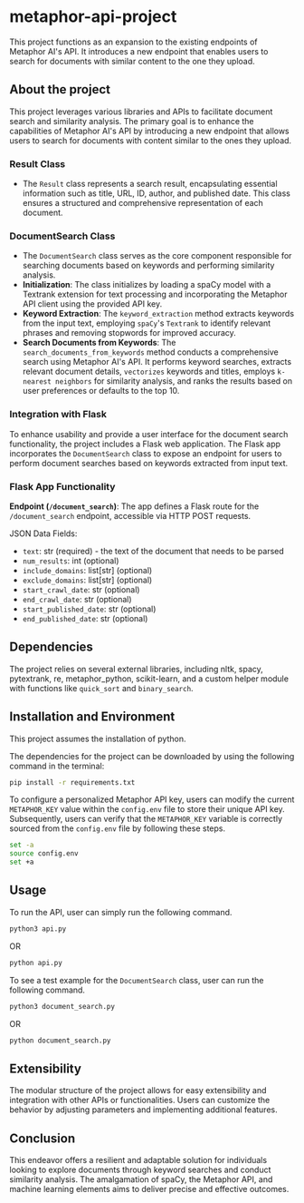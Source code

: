 # metaphor-api-project
This project functions as an expansion to the existing endpoints of Metaphor AI's API. It introduces a new endpoint that enables users to search for documents with similar content to the one they upload.

## About the project
This project leverages various libraries and APIs to facilitate document search and similarity analysis. The primary goal is to enhance the capabilities of Metaphor AI's API by introducing a new endpoint that allows users to search for documents with content similar to the ones they upload.

### Result Class
- The `Result` class represents a search result, encapsulating essential information such as title, URL, ID, author, and published date. This class ensures a structured and comprehensive representation of each document.

### DocumentSearch Class
- The `DocumentSearch` class serves as the core component responsible for searching documents based on keywords and performing similarity analysis.
- **Initialization**: The class initializes by loading a spaCy model with a Textrank extension for text processing and incorporating the Metaphor API client using the provided API key.
- **Keyword Extraction**: The `keyword_extraction` method extracts keywords from the input text, employing `spaCy`'s `Textrank` to identify relevant phrases and removing stopwords for improved accuracy.
- **Search Documents from Keywords**: The `search_documents_from_keywords` method conducts a comprehensive search using Metaphor AI's API. It performs keyword searches, extracts relevant document details, `vectorizes` keywords and titles, employs `k-nearest neighbors` for similarity analysis, and ranks the results based on user preferences or defaults to the top 10.

### Integration with Flask
To enhance usability and provide a user interface for the document search functionality, the project includes a Flask web application. The Flask app incorporates the `DocumentSearch` class to expose an endpoint for users to perform document searches based on keywords extracted from input text.

### Flask App Functionality
**Endpoint (`/document_search`)**: The app defines a Flask route for the `/document_search` endpoint, accessible via HTTP POST requests.

 JSON Data Fields:
 - `text`: str (required) - the text of the document that needs to be parsed
 - `num_results`: int (optional)
 - `include_domains`: list[str] (optional)
 - `exclude_domains`: list[str] (optional)
 - `start_crawl_date`: str (optional)
 - `end_crawl_date`: str (optional)
 - `start_published_date`: str (optional)
 - `end_published_date`: str (optional)

## Dependencies
The project relies on several external libraries, including nltk, spacy, pytextrank, re, metaphor_python, scikit-learn, and a custom helper module with functions like `quick_sort` and `binary_search`.

## Installation and Environment
This project assumes the installation of python.

The dependencies for the project can be downloaded by using the following command in the terminal:
```Bash
pip install -r requirements.txt
```

To configure a personalized Metaphor API key, users can modify the current `METAPHOR_KEY` value within the `config.env` file to store their unique API key. Subsequently, users can verify that the `METAPHOR_KEY` variable is correctly sourced from the `config.env` file by following these steps.
```Bash
set -a
source config.env
set +a
```

## Usage
To run the API, user can simply run the following command.
```Bash
python3 api.py
```
OR
```Bash
python api.py
```

To see a test example for the `DocumentSearch` class, user can run the following command.
```Bash
python3 document_search.py
```
OR
```Bash
python document_search.py
```

## Extensibility
The modular structure of the project allows for easy extensibility and integration with other APIs or functionalities. Users can customize the behavior by adjusting parameters and implementing additional features.

## Conclusion
This endeavor offers a resilient and adaptable solution for individuals looking to explore documents through keyword searches and conduct similarity analysis. The amalgamation of spaCy, the Metaphor API, and machine learning elements aims to deliver precise and effective outcomes.
